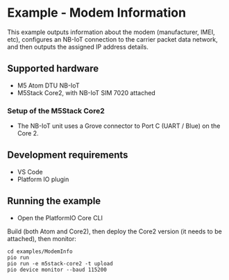 Example - Modem Information
===========================

This example outputs information about the modem (manufacturer, IMEI, etc), configures an NB-IoT connection to
the carrier packet data network, and then outputs the assigned IP address details.

Supported hardware
------------------

* M5 Atom DTU NB-IoT
* M5Stack Core2, with NB-IoT SIM 7020 attached

### Setup of the M5Stack Core2

* The NB-IoT unit uses a Grove connector to Port C (UART / Blue) on the Core 2.


Development requirements
------------------------

* VS Code
* Platform IO plugin


Running the example
-------------------

* Open the PlatformIO Core CLI

Build (both Atom and Core2), then deploy the Core2 version (it needs to be attached), then monitor:

```shell
cd examples/ModemInfo
pio run
pio run -e m5stack-core2 -t upload
pio device monitor --baud 115200
```


